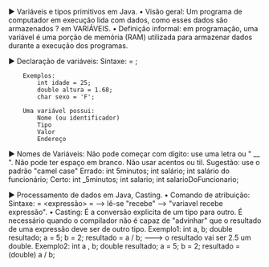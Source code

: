 ► Variáveis e tipos primitivos em Java.
	• Visão geral: Um programa de computador em execução lida com dados, como esses dados são armazenados ? em VARIÁVEIS.
	• Definição informal: em programação, uma variável é uma porção de memória (RAM) utilizada para armazenar dados durante a execução dos programas.

► Declaração de variáveis:
	Sintaxe: 
		<tipo> <nome> = <valor inicial>;

		Exemplos: 
			int idade = 25;
			double altura = 1.68;
			char sexo = 'F';

		Uma variável possui: 
			Nome (ou identificador)
			Tipo
			Valor
			Endereço

► Nomes de Variáveis:
	Não pode começar com dígito: use uma letra ou " __ ".
	Não pode ter espaço em branco.
	Não usar acentos ou til.
	Sugestão: use o padrão "camel case"
	Errado:
		int 5minutos;
		int salário;
		int salário do funcionário;
	Certo: 
		int _5minutos;
		int salario;
		int salarioDoFuncionario;

► Processamento de dados em Java, Casting.
	• Comando de atribuição:
		Sintaxe:
			<variavel> = <expressão> = --> lê-se "recebe" --> "variavel recebe expressão".
	• Casting:
		É a conversão explicita de um tipo para outro.
		É necessário quando o compilador não é capaz de "advinhar" que o resultado de uma expressão deve ser de outro tipo.
			Exemplo1:
				int a, b;
				double resultado;
				a = 5;
				b = 2;
				resultado = a / b;
				---> o resultado vai ser 2.5 um double.
			Exemplo2:
				int a , b;
				double resultado;
				a = 5;
				b = 2;
				resultado = (double) a / b;

